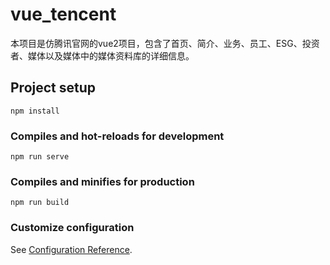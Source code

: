 # vue_tencent

本项目是仿腾讯官网的vue2项目，包含了首页、简介、业务、员工、ESG、投资者、媒体以及媒体中的媒体资料库的详细信息。

## Project setup
```
npm install
```

### Compiles and hot-reloads for development
```
npm run serve
```

### Compiles and minifies for production
```
npm run build
```

### Customize configuration
See [Configuration Reference](https://cli.vuejs.org/config/).
